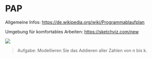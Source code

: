 PAP
===========

Allgemeine Infos: https://de.wikipedia.org/wiki/Programmablaufplan

Umgebung für komfortables Arbeiten: https://sketchviz.com/new

<img src='https://g.gravizo.com/svg?
 digraph G {
   start -> a -> b -> c;
   c->d[label="true"];
   c->e[label="false"];
   d->c;
   e -> stop;
   a[label="lies n", shape=box];
   b[label="lies k", shape=box];
   c[label="k<n", shape=diamond];
   d[label="sag k ist kleiner", shape=box];
   e[label="sag k ist größer oder gleich", shape=box];
 }
'/>

> Aufgabe: Modellieren Sie das Addieren aller Zahlen von n bis k.
